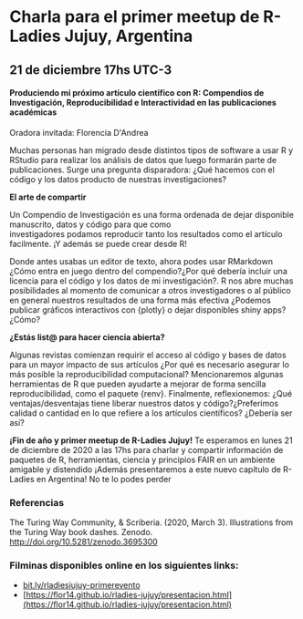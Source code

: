 # Charla para el primer meetup de R-Ladies Jujuy, Argentina

## 21 de diciembre 17hs UTC-3

#### **Produciendo mi próximo artículo científico con R: Compendios de Investigación, Reproducibilidad e Interactividad en las publicaciones académicas**
Oradora invitada: Florencia D'Andrea 

Muchas personas han migrado desde distintos tipos de software a usar R y RStudio para realizar los análisis de datos que luego formarán parte de publicaciones. Surge una pregunta disparadora:
¿Qué hacemos con el código y los datos producto de nuestras investigaciones?

**El arte de compartir**

Un Compendio de Investigación es una forma ordenada de dejar disponible manuscrito, datos y código para que como investigadores podamos reproducir tanto los resultados como el artículo facilmente. ¡Y además se puede crear desde R! 

Donde antes usabas un editor de texto, ahora podes usar RMarkdown ¿Cómo entra en juego dentro del compendio?¿Por qué debería incluir una licencia para el código y los datos de mi investigación?. R nos abre muchas posibilidades al momento de comunicar a otros investigadores o al público en general nuestros resultados de una forma más efectiva ¿Podemos publicar gráficos interactivos con {plotly} o dejar disponibles shiny apps?¿Cómo?

**¿Estás list@ para hacer ciencia abierta?**

Algunas revistas comienzan requirir el acceso al código y bases de datos para un mayor impacto de sus artículos ¿Por qué es necesario asegurar lo más posible la reproducibilidad computacional? Mencionaremos algunas herramientas de R que pueden ayudarte a mejorar de forma sencilla reproducibilidad, como el paquete {renv}.
Finalmente, reflexionemos: ¿Qué ventajas/desventajas tiene liberar nuestros datos y código?¿Preferimos calidad o cantidad en lo que refiere a los artículos científicos? ¿Debería ser así?

**¡Fin de año y primer meetup de R-Ladies Jujuy!**
Te esperamos en lunes 21 de diciembre de 2020 a las 17hs para charlar y compartir información de paquetes de R, herramientas, ciencia y principios FAIR en un ambiente amigable y distendido
¡Además presentaremos a este nuevo capítulo de R-Ladies en Argentina! No te lo podes perder

### Referencias

The Turing Way Community, & Scriberia. (2020, March 3). Illustrations from the Turing Way book dashes. Zenodo. http://doi.org/10.5281/zenodo.3695300

### Filminas disponibles online en los siguientes links:
* [bit.ly/rladiesjujuy-primerevento](bit.ly/rladiesjujuy-primerevento) 
* [https://flor14.github.io/rladies-jujuy/presentacion.html](https://flor14.github.io/rladies-jujuy/presentacion.html)
